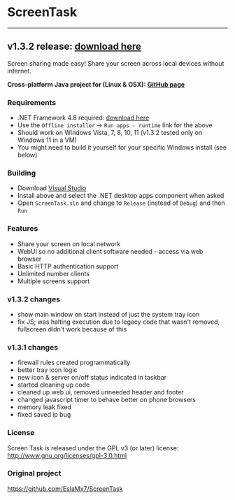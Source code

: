 # ScreenTask
------------------------------
## v1.3.2 release: [download here](https://github.com/mchampanis/ScreenTask/releases)

Screen sharing made easy! Share your screen across local devices without internet.

**Cross-platform Java project for (Linux & OSX):** [**GitHub page**](https://github.com/ahmadomar/ScreenTask)

### Requirements
- .NET Framework 4.8 required: [download here](https://dotnet.microsoft.com/en-us/download/dotnet-framework/net48)
- Use the `Offline installer` -> `Run apps - runtime` link for the above
- Should work on Windows Vista, 7, 8, 10, 11 (v1.3.2 tested only on Windows 11 in a VM)
- You might need to build it yourself for your specific Windows install (see below)

### Building
- Download [Visual Studio](https://visualstudio.microsoft.com/downloads/)
- Install above and select the .NET desktop apps component when asked
- Open `ScreenTask.sln` and change to `Release` (instead of `Debug`) and then `Run`

### Features
- Share your screen on local network
- WebUI so no additional client software needed - access via web browser
- Basic HTTP authentication support
- Unlimited number clients
- Multiple screens support

### v1.3.2 changes
- show main window on start instead of just the system tray icon
- fix JS; was halting execution due to legacy code that wasn't removed, fullscreen didn't work because of this

### v1.3.1 changes
- firewall rules created programmatically
- better tray icon logic
- new icon & server on/off status indicated in taskbar
- started cleaning up code
- cleaned up web ui, removed unneeded header and footer
- changed javascript timer to behave better on phone browsers
- memory leak fixed
- fixed saved ip bug

### License
Screen Task is released under the GPL v3 (or later) license: http://www.gnu.org/licenses/gpl-3.0.html

### Original project
https://github.com/EslaMx7/ScreenTask
